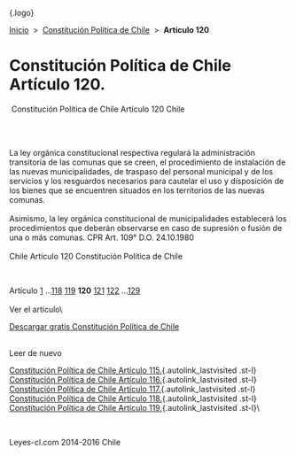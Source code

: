 <div class="wrapper">

[](/index.htm){.logo}
<div class="breadcrumbs">

[Inicio](/index.htm)  &gt;  [Constitución Política de
Chile](/constitucion_politica_de_chile.htm "Constitución Política de Chile")
 &gt;  **Artículo 120**

</div>

<div class="middle">

<div class="container">

Constitución Política de Chile\
Artículo 120.
===============================

<div id="goser">

</div>

﻿
Constitución Política de Chile Artículo 120 Chile

\
﻿
<div id="squareAds">

</div>

<div id="statya">

La ley orgánica constitucional respectiva regulará la administración
transitoria de las comunas que se creen, el procedimiento de instalación
de las nuevas municipalidades, de traspaso del personal municipal y de
los servicios y los resguardos necesarios para cautelar el uso y
disposición de los bienes que se encuentren situados en los territorios
de las nuevas comunas.\
\
Asimismo, la ley orgánica constitucional de municipalidades establecerá
los procedimientos que deberán observarse en caso de supresión o fusión
de una o más comunas. CPR Art. 109° D.O. 24.10.1980\
\
Chile Artículo 120 Constitución Política de Chile

</div>

﻿
<div id="ads1">

</div>

<div class="breadstat">

Artículo
[1](/constitucion_politica_de_chile/1.htm) ...[118](/constitucion_politica_de_chile/118.htm) [119](/constitucion_politica_de_chile/119.htm) **120** [121](/constitucion_politica_de_chile/121.htm) [122](/constitucion_politica_de_chile/122.htm) ...[129](/constitucion_politica_de_chile/129.htm) \
\
Ver el artículo\

</div>

[Descargar gratis Constitución Política de
Chile](/constitucion_politica_de_chile/download.htm "Descargar gratis Constitución Política de Chile")
﻿
<div style="clear: left">

</div>

\
Leer de nuevo

[Constitución Política de Chile Artículo
115.](/constitucion_politica_de_chile/115.htm){.autolink_lastvisited
.st-l} [Constitución Política de Chile Artículo
116.](/constitucion_politica_de_chile/116.htm){.autolink_lastvisited
.st-l} [Constitución Política de Chile Artículo
117.](/constitucion_politica_de_chile/117.htm){.autolink_lastvisited
.st-l} [Constitución Política de Chile Artículo
118.](/constitucion_politica_de_chile/118.htm){.autolink_lastvisited
.st-l} [Constitución Política de Chile Artículo
119.](/constitucion_politica_de_chile/119.htm){.autolink_lastvisited
.st-l}\

</div>

﻿
<div id="LeftAds">

</div>

</div>

Leyes-cl.com 2014-2016 Chile

</div>
